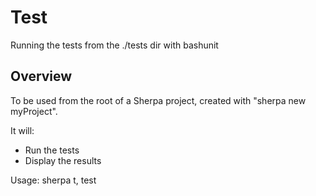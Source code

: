# Test

Running the tests from the ./tests dir with bashunit

## Overview

To be used from the root of a Sherpa project,
created with "sherpa new myProject".

It will:
* Run the tests
* Display the results

Usage: sherpa t, test


